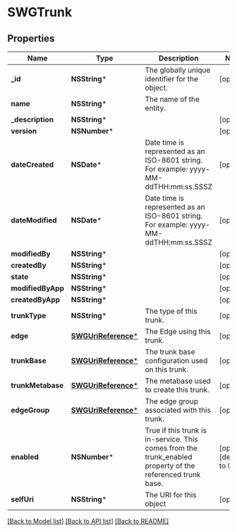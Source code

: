 # SWGTrunk

## Properties
Name | Type | Description | Notes
------------ | ------------- | ------------- | -------------
**_id** | **NSString*** | The globally unique identifier for the object. | [optional] 
**name** | **NSString*** | The name of the entity. | 
**_description** | **NSString*** |  | [optional] 
**version** | **NSNumber*** |  | [optional] 
**dateCreated** | **NSDate*** | Date time is represented as an ISO-8601 string. For example: yyyy-MM-ddTHH:mm:ss.SSSZ | [optional] 
**dateModified** | **NSDate*** | Date time is represented as an ISO-8601 string. For example: yyyy-MM-ddTHH:mm:ss.SSSZ | [optional] 
**modifiedBy** | **NSString*** |  | [optional] 
**createdBy** | **NSString*** |  | [optional] 
**state** | **NSString*** |  | [optional] 
**modifiedByApp** | **NSString*** |  | [optional] 
**createdByApp** | **NSString*** |  | [optional] 
**trunkType** | **NSString*** | The type of this trunk. | [optional] 
**edge** | [**SWGUriReference***](SWGUriReference.md) | The Edge using this trunk. | [optional] 
**trunkBase** | [**SWGUriReference***](SWGUriReference.md) | The trunk base configuration used on this trunk. | [optional] 
**trunkMetabase** | [**SWGUriReference***](SWGUriReference.md) | The metabase used to create this trunk. | [optional] 
**edgeGroup** | [**SWGUriReference***](SWGUriReference.md) | The edge group associated with this trunk. | [optional] 
**enabled** | **NSNumber*** | True if this trunk is in-service.  This comes from the trunk_enabled property of the referenced trunk base. | [optional] [default to @0]
**selfUri** | **NSString*** | The URI for this object | [optional] 

[[Back to Model list]](../README.md#documentation-for-models) [[Back to API list]](../README.md#documentation-for-api-endpoints) [[Back to README]](../README.md)


